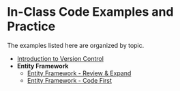 # In-Class Code Examples and Practice

The examples listed here are organized by topic.

- [Introduction to Version Control](./VersionControl/ReadMe.md)
- **Entity Framework**
  - [Entity Framework - Review & Expand](./EF6-Recap/ReadMe.md)
  - [Entity Framework - Code First](./EF6-Code-First/ReadMe.md)
